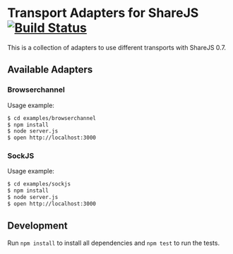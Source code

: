 # Transport Adapters for ShareJS [![Build Status](https://travis-ci.org/Dignifiedquire/transport-adapters.png)](https://travis-ci.org/Dignifiedquire/transport-adapters)

This is a collection of adapters to use different transports
with ShareJS 0.7.


## Available Adapters


### Browserchannel

Usage example:

```bash
$ cd examples/browserchannel
$ npm install
$ node server.js
$ open http://localhost:3000
```


### SockJS

Usage example:

```bash
$ cd examples/sockjs
$ npm install
$ node server.js
$ open http://localhost:3000
```


## Development

Run `npm install` to install all dependencies and `npm test` to run the
tests.
